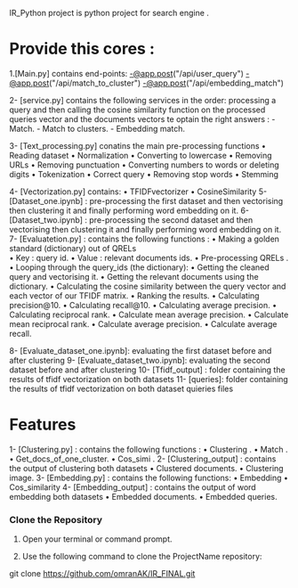 IR_Python project is python project for search engine  .
# Provide this cores :
1.[Main.py] contains end-points: 
  -@app.post("/api/user_query")
  -@app.post("/api/match_to_cluster")
  -@app.post("/api/embedding_match")

2- [service.py] contains the following services in the order: 
  processing a query and then calling the cosine similarity function on the processed queries vector and the documents vectors te optain the right answers :
    -	Match.
    -	Match to clusters.
    -	Embedding match.

3- [Text_processing.py] conatins the main pre-processing functions
  	• Reading dataset
	  • Normalization 
    • Converting to lowercase 
  	• Removing URLs
    • Removing punctuation
    • Converting numbers to words or deleting digits
    • Tokenization 
    • Correct query
    • Removing stop words
    • Stemming 

4- [Vectorization.py] contains:
    • TFIDFvectorizer
    • CosineSimilarity
5- [Dataset_one.ipynb] : pre-processing the first dataset and then vectorising then clustering it and finally performing word embedding on it.
6- [Dataset_two.ipynb] : pre-processing the second dataset and then vectorising then clustering it and finally performing word embedding on it.
7- [Evaluatetion.py] : contains the following functions :
    • Making  a golden standard (dictionary) out of QRELs  
    •	Key : query id.
    • Value : relevant documents ids.
    • Pre-processing QRELs .
    • Looping through the query_ids (the dictionary):
    • Getting the cleaned query and vectorising it.
    • Getting the relevant documents using the dictionary.
    • Calculating the cosine similarity between the query vector and each vector of our TFIDF matrix.
    • Ranking the results.
    • Calculating precision@10.
    • Calculating recall@10.
    • Calculating average precision.
    • Calculating reciprocal rank.
    • Calculate mean average precision. 
    • Calculate mean reciprocal rank.
    • Calculate average precision.
    • Calculate average recall.

8- [Evaluate_dataset_one.ipynb]: evaluating the first dataset before and after clustering
9- [Evaluate_dataset_two.ipynb]: evaluating the second dataset before and after clustering
10- [Tfidf_output] : folder containing the results of tfidf vectorization on both datasets
11- [queries]: folder containing the results of tfidf vectorization on both dataset quieries files
# Features

1- [Clustering.py]  : contains the following functions :
    • Clustering . 
    • Match .
    • Get_docs_of_one_cluster.
    • Cos_simi .
2- [Clustering_output]  : contains the output of clustering both datasets
    • Clustered documents.
    • Clustering image.
3- [Embedding.py]  : contains the following functions:
    • Embedding
    • Cos_similarity
4- [Embedding_output] : contains the output of word embedding both datasets
    • Embedded documents.
    • Embedded queries.  

### Clone the Repository

1. Open your terminal or command prompt.

2. Use the following command to clone the ProjectName repository:

git clone https://github.com/omranAK/IR_FINAL.git
